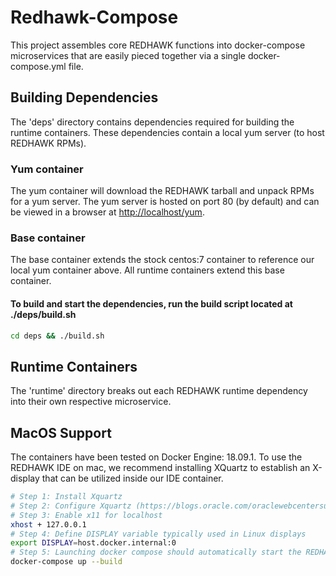 Redhawk-Compose
===============
This project assembles core REDHAWK functions into docker-compose microservices that are
easily pieced together via a single docker-compose.yml file.


Building Dependencies
---------------------
The 'deps' directory contains dependencies required for building the runtime containers.
These dependencies contain a local yum server (to host REDHAWK RPMs).

### Yum container
The yum container will download the REDHAWK tarball and unpack RPMs for a yum server.
The yum server is hosted on port 80 (by default) and can be viewed in a browser at 
[http://localhost/yum](http://localhost/yum).

### Base container
The base container extends the stock centos:7 container to reference our local yum container
above.  All runtime containers extend this base container.

#### To build and start the dependencies, run the build script located at ./deps/build.sh
```bash
cd deps && ./build.sh
```

Runtime Containers
------------------
The 'runtime' directory breaks out each REDHAWK runtime dependency into their own respective
microservice.

MacOS Support
-------------
The containers have been tested on Docker Engine: 18.09.1. To use the REDHAWK IDE on mac, we
recommend installing XQuartz to establish an X-display that can be utilized inside our IDE 
container.
```bash
# Step 1: Install Xquartz
# Step 2: Configure Xquartz (https://blogs.oracle.com/oraclewebcentersuite/running-gui-applications-on-native-docker-containers-for-mac)
# Step 3: Enable x11 for localhost
xhost + 127.0.0.1
# Step 4: Define DISPLAY variable typically used in Linux displays
export DISPLAY=host.docker.internal:0
# Step 5: Launching docker compose should automatically start the REDHAWK IDE
docker-compose up --build
```
